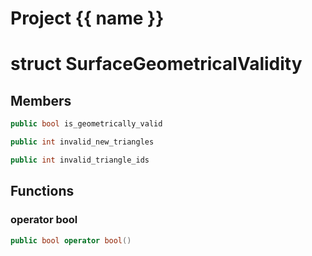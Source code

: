 <script setup>
import {useRoute} from 'vitepress'
const {path} = useRoute()
const tokens = path.split('/')
const words = tokens[2].split('-');
for (let i = 0; i < words.length; i++) {
    words[i] = words[i].charAt(0).toUpperCase() + words[i].slice(1);
    words[i] = words[i].replace('geode', 'Geode')
}
const name = words.join('-');
</script>
# Project {{ name }}

# struct SurfaceGeometricalValidity


## Members

```cpp
public bool is_geometrically_valid

```

```cpp
public int invalid_new_triangles

```

```cpp
public int invalid_triangle_ids

```



## Functions

### operator bool

```cpp
public bool operator bool()
```




